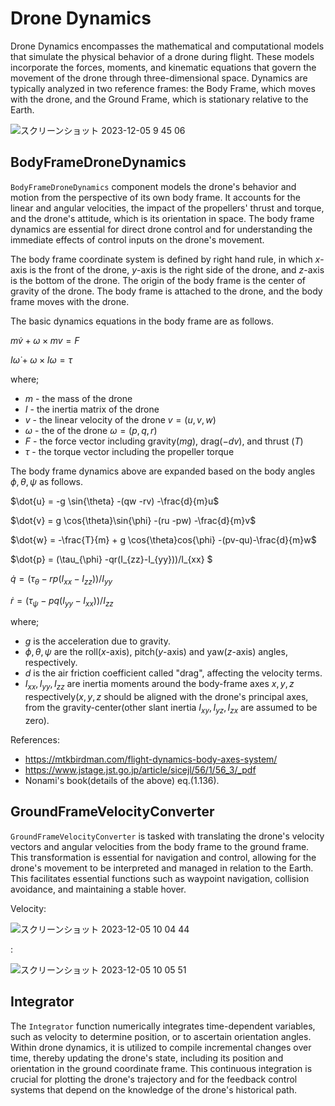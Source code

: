 # Drone Dynamics

Drone Dynamics encompasses the mathematical and computational models that simulate the physical behavior of a drone during flight. These models incorporate the forces, moments, and kinematic equations that govern the movement of the drone through three-dimensional space. Dynamics are typically analyzed in two reference frames: the Body Frame, which moves with the drone, and the Ground Frame, which is stationary relative to the Earth.

![スクリーンショット 2023-12-05 9 45 06](https://github.com/toppers/hakoniwa-px4sim/assets/164193/bfef00a5-8c05-46da-a7a5-98efa777d90e)


## BodyFrameDroneDynamics

`BodyFrameDroneDynamics` component models the drone's behavior and motion from the perspective of its own body frame. It accounts for the linear and angular velocities, the impact of the propellers' thrust and torque, and the drone's attitude, which is its orientation in space. The body frame dynamics are essential for direct drone control and for understanding the immediate effects of control inputs on the drone's movement.

The body frame coordinate system is defined by right hand rule, in which $x$-axis is the front of the drone, $y$-axis is the right side of the drone, and $z$-axis is the bottom of the drone. The origin of the body frame is the center of gravity of the drone. The body frame is attached to the drone, and the body frame moves with the drone.

The basic dynamics equations in the body frame are as follows.

$m \dot{v} + \omega \times m v = F$

$I \dot{\omega} + \omega \times I \omega = \tau$

where;

- $m$ - the mass of the drone
- $I$ - the inertia matrix of the drone 
- $v$ - the linear velocity of the drone $v=(u, v, w)$
- $\omega$ - the  of the drone $\omega = (p, q, r)$
- $F$ - the force vector including gravity($mg$), drag($-dv)$, and thrust $(T)$
- $\tau$ - the torque vector including the propeller torque


The body frame dynamics above are expanded based on the body angles $\phi, \theta, \psi$ as follows.


$\dot{u} = -g \sin{\theta} -(qw -rv) -\frac{d}{m}u$

$\dot{v} = g \cos{\theta}\sin{\phi} -(ru -pw) -\frac{d}{m}v$

$\dot{w} = -\frac{T}{m} + g \cos{\theta}cos{\phi} -(pv-qu)-\frac{d}{m}w$

$\dot{p} = (\tau_{\phi} -qr(I_{zz}-I_{yy}))/I_{xx} $

$\dot{q} = (\tau_{\theta}-rp(I_{xx}-I_{zz}))/I_{yy}$

$\dot{r} = (\tau_{\psi}-pq(I_{yy}-I_{xx}))/I_{zz}$

where;

- $g$ is the acceleration due to gravity.
- $\phi, \theta, \psi$ are the roll($x$-axis), pitch($y$-axis) and yaw($z$-axis) angles, respectively.
- $d$ is the air friction coefficient called "drag", affecting the velocity terms.
- $I_{xx}​,I_{yy}, I_{zz}$ are inertia moments around the body-frame axes $x, y, z$ respectively($x, y, z$ should be aligned with the drone's principal axes, from the gravity-center(other slant inertia $I_{xy}, I_{yz}, I_{zx}$ are assumed to be zero).


References:
- https://mtkbirdman.com/flight-dynamics-body-axes-system/ 
- https://www.jstage.jst.go.jp/article/sicejl/56/1/56_3/_pdf
- Nonami's book(details of the above) eq.(1.136).


## GroundFrameVelocityConverter

`GroundFrameVelocityConverter` is tasked with translating the drone's velocity vectors and angular velocities from the body frame to the ground frame. This transformation is essential for navigation and control, allowing for the drone's movement to be interpreted and managed in relation to the Earth. This facilitates essential functions such as waypoint navigation, collision avoidance, and maintaining a stable hover.

Velocity: 

![スクリーンショット 2023-12-05 10 04 44](https://github.com/toppers/hakoniwa-px4sim/assets/164193/992bb7fe-0d50-47a5-aab5-e17aba4f716d)


:

![スクリーンショット 2023-12-05 10 05 51](https://github.com/toppers/hakoniwa-px4sim/assets/164193/9b036e35-6ed5-4fd0-8ceb-05364e5cccdb)



## Integrator

The `Integrator` function numerically integrates time-dependent variables, such as velocity to determine position, or  to ascertain orientation angles. Within drone dynamics, it is utilized to compile incremental changes over time, thereby updating the drone's state, including its position and orientation in the ground coordinate frame. This continuous integration is crucial for plotting the drone's trajectory and for the feedback control systems that depend on the knowledge of the drone's historical path.
